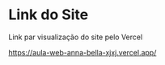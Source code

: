 # Link do  Site 

Link par visualização do site pelo Vercel 

https://aula-web-anna-bella-xjxj.vercel.app/

